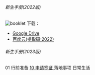 ###### 新生手册(2022版)
![booklet](booklet.png)
下载：
- [Google Drive](https://drive.google.com/file/d/1fXoNb_2MssT4iY36zdEQRy0tA59VMGK3/view)
- [百度云(提取码:2022)](https://pan.baidu.com/share/init?surl=JZLfLlbUq04VX2QE-QW9PQ&pwd=2022)




###### 新生手册(2023版)
01 行前准备
  [10 申请签证 ](visa.md)
落地事项
日常生活
